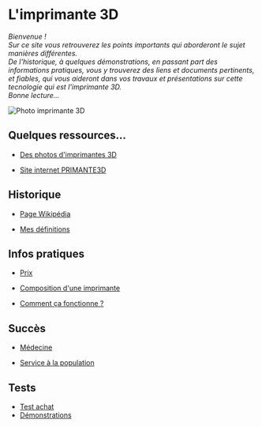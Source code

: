 # L'imprimante 3D

_Bienvenue !  
Sur ce site vous retrouverez les points importants qui aborderont le sujet manières différentes.  
De l'historique, à quelques démonstrations, en passant part des informations pratiques, vous y trouverez des liens et documents pertinents, et fiables, qui vous aideront dans vos travaux et présentations sur cette tecnologie qui est l'imprimante 3D.  
Bonne lecture..._

![Photo imprimante 3D](https://user-images.githubusercontent.com/62696199/78220931-b9542b80-74c2-11ea-9645-de4a6b20e314.jpg)

## Quelques ressources...

- [Des photos d'imprimantes 3D](https://www.ecosia.org/images?q=Imprimantes+3D#id=)

- [Site internet PRIMANTE3D](http://www.primante3d.com)

## Historique
- [Page Wikipédia](https://fr.wikipedia.org/wiki/Impression_3D)

- [Mes définitions](definition.md)

## Infos pratiques

- [Prix](prix.md)

- [Composition d'une imprimante](composition3dmatériel.md)

- [Comment ça fonctionne ?](commentçafonctionne.md)

## Succès 

- [Médecine](medecine.md)

- [Service à la population](services.md)

## Tests

- [Test achat](testachat.md)
- [Démonstrations](demonstrations.md)
